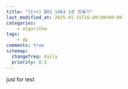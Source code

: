 ```yaml
---
title: "[C++] BOJ_1463 1로 만들기"
last_modified_at: 2025-01-15T16:00:00+09:00
categories: 
    - algorithm
tags:
    - dp
comments: true
sitemap:
  changefreq: daily
  priority: 0.5
---
```


just for test